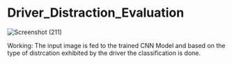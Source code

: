 # Driver_Distraction_Evaluation
![Screenshot (211)](https://user-images.githubusercontent.com/38711536/144023958-fff1b3d3-c0f6-40b3-81c3-6183ca0d64be.png)

Working:
The input image is fed to the trained CNN Model and based on the type of distrcation exhibited by the driver the classification is done.
